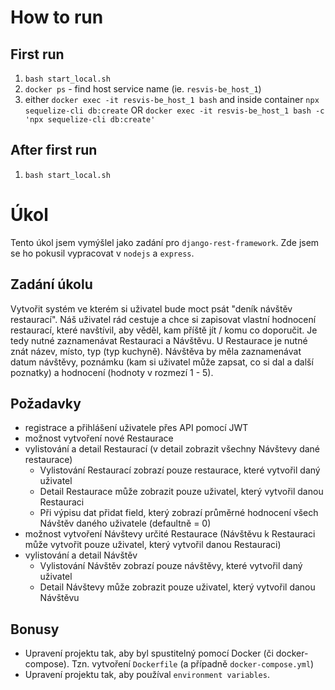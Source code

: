 # How to run
## First run
1. `bash start_local.sh`
2. `docker ps` - find host service name (ie. `resvis-be_host_1`)
3. either `docker exec -it resvis-be_host_1 bash` and inside container `npx sequelize-cli db:create` OR `docker exec -it resvis-be_host_1 bash -c 'npx sequelize-cli db:create'`

## After first run
1. `bash start_local.sh`

# Úkol
Tento úkol jsem vymýšlel jako zadání pro `django-rest-framework`. Zde jsem se ho pokusil vypracovat v `nodejs` a `express`.
## Zadání úkolu
Vytvořit systém ve kterém si uživatel bude moct psát "deník návštěv restaurací". Náš uživatel rád cestuje a chce si zapisovat vlastní hodnocení restaurací, které navštívil, aby věděl, kam příště jít / komu co doporučit. 
Je tedy nutné zaznamenávat Restauraci a Návštěvu. U Restaurace je nutné znát název, místo, typ (typ kuchyně). Návštěva by měla zaznamenávat datum návštěvy, poznámku (kam si uživatel může zapsat, co si dal a další poznatky) a hodnocení (hodnoty v rozmezí 1 - 5).
## Požadavky
- registrace a přihlášení uživatele přes API pomocí JWT
- možnost vytvoření nové Restaurace
- vylistování a detail Restaurací (v detail zobrazit všechny Návštevy dané restaurace)
    - Vylistování Restaurací zobrazí pouze restaurace, které vytvořil daný uživatel 
    - Detail Restaurace může zobrazit pouze uživatel, který vytvořil danou Restauraci
    - Při výpisu dat přidat field, který zobrazí průměrné hodnocení všech Návštěv daného uživatele (defaultně = 0)
- možnost vytvoření Návštevy určité Restaurace (Návštěvu k Restauraci může vytvořit pouze uživatel, který vytvořil danou Restauraci)
- vylistování a detail Návštěv
    - Vylistování Návštěv zobrazí pouze návštěvy, které vytvořil daný uživatel 
    - Detail Návštevy může zobrazit pouze uživatel, který vytvořil danou Návštěvu
## Bonusy
- Upravení projektu tak, aby byl spustitelný pomocí Docker (či docker-compose). Tzn. vytvoření `Dockerfile` (a případně `docker-compose.yml`)
- Upravení projektu tak, aby používal `environment variables`.